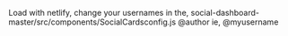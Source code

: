 Load with netlify,
change your usernames in the,
social-dashboard-master/src/components/SocialCardsconfig.js
@author ie, @myusername

